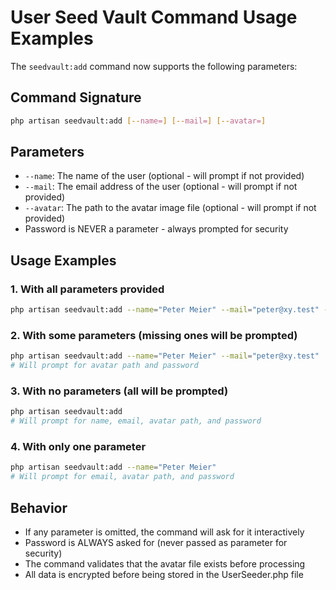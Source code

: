 # User Seed Vault Command Usage Examples

The `seedvault:add` command now supports the following parameters:

## Command Signature
```bash
php artisan seedvault:add [--name=] [--mail=] [--avatar=]
```

## Parameters
- `--name`: The name of the user (optional - will prompt if not provided)
- `--mail`: The email address of the user (optional - will prompt if not provided)  
- `--avatar`: The path to the avatar image file (optional - will prompt if not provided)
- Password is NEVER a parameter - always prompted for security

## Usage Examples

### 1. With all parameters provided
```bash
php artisan seedvault:add --name="Peter Meier" --mail="peter@xy.test" --avatar="./peter.jpg"
```

### 2. With some parameters (missing ones will be prompted)
```bash
php artisan seedvault:add --name="Peter Meier" --mail="peter@xy.test"
# Will prompt for avatar path and password
```

### 3. With no parameters (all will be prompted)
```bash
php artisan seedvault:add
# Will prompt for name, email, avatar path, and password
```

### 4. With only one parameter
```bash
php artisan seedvault:add --name="Peter Meier"
# Will prompt for email, avatar path, and password
```

## Behavior
- If any parameter is omitted, the command will ask for it interactively
- Password is ALWAYS asked for (never passed as parameter for security)
- The command validates that the avatar file exists before processing
- All data is encrypted before being stored in the UserSeeder.php file

